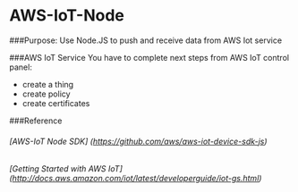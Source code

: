 # AWS-IoT-Node

###Purpose:
Use Node.JS to push and receive data from AWS Iot service

###AWS IoT Service
You have to complete next steps from AWS IoT control panel:
- create a thing
- create policy
- create certificates

###Reference
###### [AWS-IoT Node SDK] (https://github.com/aws/aws-iot-device-sdk-js)
###### [Getting Started with AWS IoT] (http://docs.aws.amazon.com/iot/latest/developerguide/iot-gs.html)
